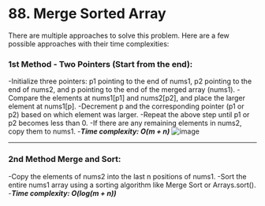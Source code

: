 # 88. Merge Sorted Array

There are multiple approaches to solve this problem. Here are a few possible approaches with their time complexities:

### 1st Method - Two Pointers (Start from the end):

-Initialize three pointers: p1 pointing to the end of nums1, p2 pointing to the end of nums2, and p pointing to the end of the merged array (nums1).
-Compare the elements at nums1[p1] and nums2[p2], and place the larger element at nums1[p].
-Decrement p and the corresponding pointer (p1 or p2) based on which element was larger.
-Repeat the above step until p1 or p2 becomes less than 0.
-If there are any remaining elements in nums2, copy them to nums1.
-***Time complexity: O(m + n)***
![image](https://github.com/Nikhilpra17/Leetcode-/assets/97670140/9eee8f18-47f0-454c-9793-20f9bfceb561)

___

### 2nd Method Merge and Sort:

-Copy the elements of nums2 into the last n positions of nums1.
-Sort the entire nums1 array using a sorting algorithm like Merge Sort or Arrays.sort().
-***Time complexity: O(log(m + n))***
